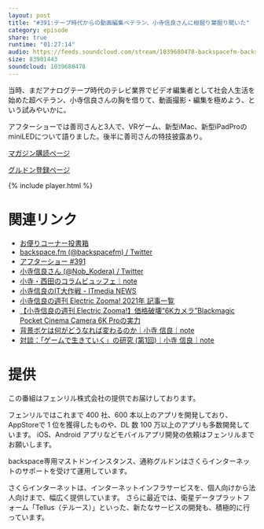 ```yaml
---
layout: post
title: "#391:テープ時代からの動画編集ベテラン、小寺信良さんに根掘り葉掘り聞いた"
category: episode
share: true
runtime: "01:27:14"
audio: https://feeds.soundcloud.com/stream/1039680478-backspacefm-backspacefm-391.mp3
size: 83901443
soundcloud: 1039680478
---
```


当時、まだアナログテープ時代のテレビ業界でビデオ編集者として社会人生活を始めた超ベテラン、小寺信良さんの胸を借りて、動画撮影・編集を極めよう、という試みやいかに。

アフターショーでは善司さんと3人で、VRゲーム、新型iMac、新型iPadProのminiLEDについて語りました。後半に善司さんの特技披露あり。

[マガジン購読ページ](https://note.com/drikin/m/m55ec296b7655)

[グルドン登録ページ](https://mstdn.guru/invite/3WVHpSMr)

{% include player.html %}

# 関連リンク
* [お便りコーナー投書箱](https://forms.gle/NDBngfLwc3jKbLEJ6)
* [backspace.fm (@backspacefm) / Twitter](https://twitter.com/backspacefm)
* [アフターショー #391](https://note.com/backspacefm/n/n63e0612b9f76)
* [小寺信良さん (@Nob_Kodera) / Twitter](https://twitter.com/Nob_Kodera)
* [小寺・西田のコラムビュッフェ｜note](https://note.com/mnishi41/m/mf1a5a24ea361)
* [小寺信良のIT大作戦 - ITmedia NEWS](https://www.itmedia.co.jp/news/series/23244/)
* [小寺信良の週刊 Electric Zooma! 2021年 記事一覧](https://av.watch.impress.co.jp/docs/series/zooma/)
* [【小寺信良の週刊 Electric Zooma!】価格破壊“6Kカメラ”Blackmagic Pocket Cinema Camera 6K Proの実力](https://av.watch.impress.co.jp/docs/series/zooma/1320018.html)
* [背景ボケは何がどうなれば変わるのか｜小寺 信良｜note](https://note.com/nob/n/n271f5ec64415)
* [対談：「ゲームで生きていく」の研究 (第1回)｜小寺 信良｜note](https://note.com/nob/n/n72ca5f0eefdc)

# 提供

この番組はフェンリル株式会社の提供でお届けしております。

フェンリルではこれまで 400 社、600 本以上のアプリを開発しており、AppStoreで 1 位を獲得したものや、DL 数 100 万以上のアプリも多数開発しています。
iOS、Android アプリなどモバイルアプリ開発の依頼はフェンリルまでお願いします。

backspace専用マストドンインスタンス、通称グルドンはさくらインターネットのサポートを受けて運用しています。

さくらインターネットは、インターネットインフラサービスを、個人向けから法人向けまで、幅広く提供しています。
さらに最近では、衛星データプラットフォーム「Tellus（テルース）」といった、新たなサービスの開発も、積極的に行っています。
